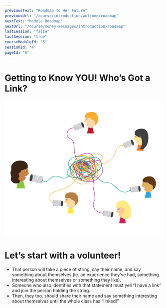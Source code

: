 ```yaml
---
previousText: "Roadmap to Her Future"
previousUrl: "/course/introduction/welcome/roadmap"
nextText: "Module Roadmap"
nextUrl: "/course/money-messages/introduction/roadmap"
lastLession: "false"
lastSession: "true"
courseModuleId: "5"
sessionId: "4"
pageId: "6"
---
```



# Getting to Know YOU! Who’s Got a Link?
![Roadmap](./getting-to-know-you-activity-one.png)


# Let’s start with a volunteer!

- That person will take a piece of string, say their name, and say something about themselves (ie. an experience they’ve had, something interesting about themselves or something they like).
- Someone who also identifies with that statement must yell “I have a link” and join the person holding the string.  
- Then, they too, should share their name and say something interesting about themselves until the whole class has “linked!”
